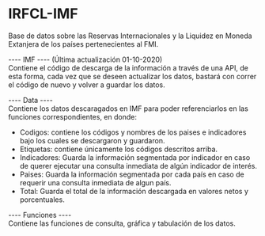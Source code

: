 # IRFCL-IMF
Base de datos sobre las Reservas Internacionales y la Liquidez en Moneda Extanjera de los países pertenecientes al FMI.

---- IMF ---- (Última actualización 01-10-2020) <br />
Contiene el código de descarga de la información a través de una API, de esta forma, cada vez que se deseen actualizar los datos, bastará con correr el código de nuevo y volver a guardar los datos.

---- Data ---- <br />
Contiene los datos descaragados en IMF para poder referenciarlos en las funciones correspondientes, en donde: <br />
- Codigos: contiene los códigos y nombres de los paises e indicadores bajo los cuales se descargaron y guardaron.<br />
- Etiquetas: contiene únicamente los códigos descritos arriba.<br />
- Indicadores: Guarda la información segmentada por indicador en caso de querer ejecutar una consulta inmediata de algún indicador de interés.<br />
- Paises: Guarda la información segmentada por cada país en caso de requerir una consulta inmediata de algun país. <br />
- Total: Guarda el total de la información descargada en valores netos y porcentuales. <br />

---- Funciones ---- <br />
Contiene las funciones de consulta, gráfica y tabulación de los datos. 

